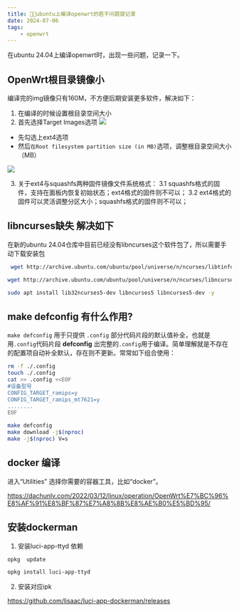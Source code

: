 ```yaml
---
title: 🧑‍🚒ubuntu上编译openwrt的若干问题提记录
date: 2024-07-06
tags: 
    - openwrt
---
```


在ubuntu 24.04上编译openwrt时，出现一些问题，记录一下。

## OpenWrt根目录镜像小

编译完的img镜像只有160M，不方便后期安装更多软件，解决如下：

1. 在编译的时候设置根目录空间大小
2. 首先选择Target Images选项
![](https://pic.idzd.top/usr/uploads/2020/08/07/966871589148201.jpg)

- 先勾选上ext4选项
- 然后`在Root filesystem partition size (in MB)`选项，调整根目录空间大小（MB）

![](https://pic.idzd.top/usr/uploads/2020/08/07/966873485697310.jpg)

3. 关于ext4与squashfs两种固件镜像文件系统格式：
    3.1 squashfs格式的固件，支持在面板内恢复初始状态；ext4格式的固件则不可以；
    3.2 ext4格式的固件可以灵活调整分区大小；squashfs格式的固件则不可以；

## libncurses缺失 解决如下

在新的ubuntu 24.04仓库中目前已经没有libncurses这个软件包了，所以需要手动下载安装包

```sh
 wget http://archive.ubuntu.com/ubuntu/pool/universe/n/ncurses/libtinfo5_6.4-2_amd64.deb && sudo dpkg -i libtinfo5_6.4-2_amd64.deb && rm -f libtinfo5_6.4-2_amd64.deb

wget http://archive.ubuntu.com/ubuntu/pool/universe/n/ncurses/libncurses5_6.4-2_amd64.deb && sudo dpkg -i libncurses5_6.4-2_amd64.deb && rm -f libncurses5_6.4-2_amd64.deb

sudo apt install lib32ncurses5-dev libncurses5 libncurses5-dev -y 
```

## make defconfig 有什么作用?

`make defconfig` 用于只提供 `.config` 部分代码片段的默认值补全，也就是用`.config`代码片段  **defconfig** 出完整的`.config`用于编译。简单理解就是不存在的配置项自动补全默认，存在则不更新。常常如下组合使用：

```sh
rm -f ./.config
touch ./.config
cat >> .config <<EOF
#设备型号
CONFIG_TARGET_ramips=y
CONFIG_TARGET_ramips_mt7621=y
........
EOF

make defconfig
make download -j$(nproc)
make -j$(nproc) V=s
```

## docker 编译

进入“Utilities” 选择你需要的容器工具，比如“docker”。

<https://dachunlv.com/2022/03/12/linux/operation/OpenWrt%E7%BC%96%E8%AF%91%E8%BF%87%E7%A8%8B%E8%AE%B0%E5%BD%95/>

## 安装dockerman

1. 安装luci-app-ttyd 依赖

```sh
opkg  update

opkg install luci-app-ttyd
```

2. 安装对应ipk

<https://github.com/lisaac/luci-app-dockerman/releases>
